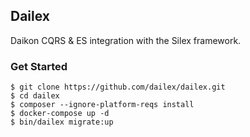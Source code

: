 ## Dailex
Daikon CQRS & ES integration with the Silex framework.

### Get Started
```
$ git clone https://github.com/dailex/dailex.git
$ cd dailex
$ composer --ignore-platform-reqs install
$ docker-compose up -d
$ bin/dailex migrate:up
```
